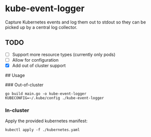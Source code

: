 # kube-event-logger

Capture Kubernetes events and log them out to stdout so they can be picked up by a central log collector.

## TODO

- [ ] Support more resource types (currently only pods)
- [ ] Allow for configuration
- [x] Add out of cluster support

## Usage

### Out-of-cluster

```
go build main.go -o kube-event-logger
KUBECONFIG=~/.kube/config ./kube-event-logger
```

### In-cluster

Apply the provided kubernetes manifest:
```
kubectl apply -f ./kubernetes.yaml
```
